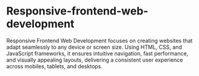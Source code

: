 # Responsive-frontend-web-development
Responsive Frontend Web Development focuses on creating websites that adapt seamlessly to any device or screen size. Using HTML, CSS, and JavaScript frameworks, it ensures intuitive navigation, fast performance, and visually appealing layouts, delivering a consistent user experience across mobiles, tablets, and desktops.
